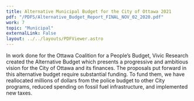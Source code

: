 ```yaml
---
title: Alternative Municipal Budget for the City of Ottawa 2021
pdf: "/PDFS/Alternative_Budget_Report_FINAL_NOV_02_2020.pdf"
work: 7
topic: "Municipal"
externalLink: False
layout: ../../layouts/PDFViewer.astro
---
```

In work done for the Ottawa Coalition for a People’s Budget, Vivic Research created the
Alternative Budget which presents a progressive and ambitious vision for the City of Ottawa and
its
finances. The proposals put forward in this alternative budget require substantial funding. To
fund
them, we have reallocated millions of dollars from the police budget to other City programs,
reduced
spending on fossil fuel infrastructure, and implemented new taxes.
